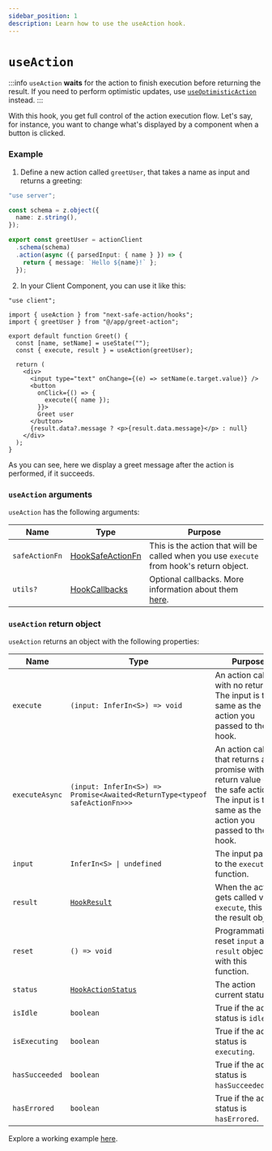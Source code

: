 ```yaml
---
sidebar_position: 1
description: Learn how to use the useAction hook.
---
```


# `useAction`

:::info
`useAction` **waits** for the action to finish execution before returning the result. If you need to perform optimistic updates, use [`useOptimisticAction`](/docs/execution/hooks/useoptimisticaction) instead.
:::

With this hook, you get full control of the action execution flow.
Let's say, for instance, you want to change what's displayed by a component when a button is clicked.

### Example

1. Define a new action called `greetUser`, that takes a name as input and returns a greeting:

```typescript title=src/app/greet-action.ts
"use server";

const schema = z.object({
  name: z.string(),
});

export const greetUser = actionClient
  .schema(schema)
  .action(async ({ parsedInput: { name } }) => {
    return { message: `Hello ${name}!` };
  });
```

2. In your Client Component, you can use it like this:

```tsx title=src/app/greet.tsx
"use client";

import { useAction } from "next-safe-action/hooks";
import { greetUser } from "@/app/greet-action";

export default function Greet() {
  const [name, setName] = useState("");
  const { execute, result } = useAction(greetUser);

  return (
    <div>
      <input type="text" onChange={(e) => setName(e.target.value)} />
      <button
        onClick={() => {
          execute({ name });
        }}>
        Greet user
      </button>
      {result.data?.message ? <p>{result.data.message}</p> : null}
    </div>
  );
}
```

As you can see, here we display a greet message after the action is performed, if it succeeds.

### `useAction` arguments

`useAction` has the following arguments:

| Name           | Type                                       | Purpose                                                                                                |
| -------------- | ------------------------------------------ | ------------------------------------------------------------------------------------------------------ |
| `safeActionFn` | [HookSafeActionFn](/docs/types#hooksafeactionfn)   | This is the action that will be called when you use `execute` from hook's return object.               |
| `utils?`   | [HookCallbacks](/docs/types#hookcallbacks) | Optional callbacks. More information about them [here](/docs/execution/hooks/hook-callbacks). |

### `useAction` return object

`useAction` returns an object with the following properties:

| Name      | Type                                         | Purpose                                                                                           |
| --------- | -------------------------------------------- | ------------------------------------------------------------------------------------------------- |
| `execute` | `(input: InferIn<S>) => void`                | An action caller with no return. The input is the same as the safe action you passed to the hook. |
| `executeAsync` | `(input: InferIn<S>) => Promise<Awaited<ReturnType<typeof safeActionFn>>>`                | An action caller that returns a promise with the return value of the safe action. The input is the same as the safe action you passed to the hook. |
| `input`  | `InferIn<S> \| undefined`       | The input passed to the `execute` function.                             |
| `result`  | [`HookResult`](/docs/types#hookresult)       | When the action gets called via `execute`, this is the result object.                             |
| `reset`   | `() => void`                                 | Programmatically reset `input` and `result` object with this function.                            |
| `status`  | [`HookActionStatus`](/docs/types#hookresult) | The action current status.                                                                        |
| `isIdle`  | `boolean` | True if the action status is `idle`.                                                                        |
| `isExecuting`  | `boolean` | True if the action status is `executing`.                                                                        |
| `hasSucceeded`  | `boolean` | True if the action status is `hasSucceeded`.                                                                        |
| `hasErrored`  | `boolean` | True if the action status is `hasErrored`.                                                                        |

Explore a working example [here](<https://github.com/TheEdoRan/next-safe-action/tree/main/apps/playground/src/app/(examples)/hook>).

